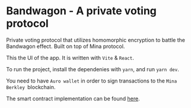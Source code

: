 # Bandwagon - A private voting protocol

Private voting protocol that utilizes homomorphic encryption to battle the Bandwagon effect. Built on top of Mina protocol.

This the UI of the app. It is written with `Vite` & `React`.

To run the project, install the dependenies with `yarn`, and run `yarn dev`.

You need to have `Auro wallet` in order to sign transactions to the `Mina Berkley `blockchain.

The smart contract implementation can be found [here](https://github.com/aerius-labs/zk-voting-poc).
